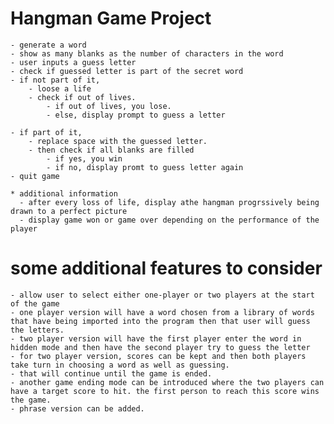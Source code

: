 # Hangman Game Project
	- generate a word
	- show as many blanks as the number of characters in the word 
	- user inputs a guess letter 
	- check if guessed letter is part of the secret word 
	- if not part of it, 
	    - loose a life 
	    - check if out of lives. 
	        - if out of lives, you lose. 
	        - else, display prompt to guess a letter 

	- if part of it, 
	    - replace space with the guessed letter.
	    - then check if all blanks are filled
	        - if yes, you win
	        - if no, display promt to guess letter again
	- quit game

	* additional information
	  - after every loss of life, display athe hangman progrssively being drawn to a perfect picture
	  - display game won or game over depending on the performance of the player

# some additional features to consider
	- allow user to select either one-player or two players at the start of the game
	- one player version will have a word chosen from a library of words that have being imported into the program then that user will guess the letters.
	- two player version will have the first player enter the word in hidden mode and then have the second player try to guess the letter
	- for two player version, scores can be kept and then both players take turn in choosing a word as well as guessing.
	- that will continue until the game is ended.
	- another game ending mode can be introduced where the two players can have a target score to hit. the first person to reach this score wins the game.
	- phrase version can be added.
